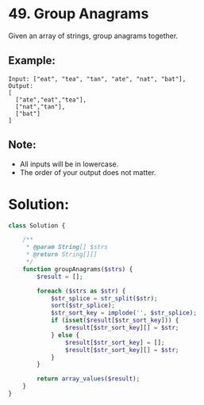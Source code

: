 # 49. Group Anagrams
Given an array of strings, group anagrams together.
## Example:
~~~
Input: ["eat", "tea", "tan", "ate", "nat", "bat"],
Output:
[
  ["ate","eat","tea"],
  ["nat","tan"],
  ["bat"]
]
~~~
## Note:
* All inputs will be in lowercase.
* The order of your output does not matter.

# Solution:
~~~PHP
class Solution {

    /**
     * @param String[] $strs
     * @return String[][]
     */
    function groupAnagrams($strs) {
        $result = [];

        foreach ($strs as $str) {
            $str_splice = str_split($str);
            sort($str_splice);
            $str_sort_key = implode('', $str_splice);
            if (isset($result[$str_sort_key])) {
                $result[$str_sort_key][] = $str;
            } else {
                $result[$str_sort_key] = [];
                $result[$str_sort_key][] = $str;
            }
        }

        return array_values($result);
    }
}
~~~